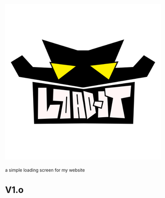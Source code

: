 # ![](https://github.com/repositoryrepos/loadit/blob/main/load-it.svg)
a simple loading screen for my website
# V1.o
